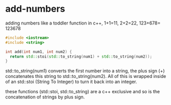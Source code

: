 # add-numbers
adding numbers like a toddler function in c++, 1+1=11, 2+2=22, 123+678= 123678

```cpp
#include <iostream>
#include <string>

int add(int num1, int num2) {
  return std::stoi(std::to_string(num1) + std::to_string(num2)); 
}
```

std::to_string(num1) converts the first number into a string, the plus sign (+) concatenates this string to std::to_string(num2). All of this is wrapped inside of an std::stoi (String To Integer) to turn it back into an integer.


these functions (std::stoi, std::to_string) are a c++ exclusive and so is the concatenation of strings by plus sign.
